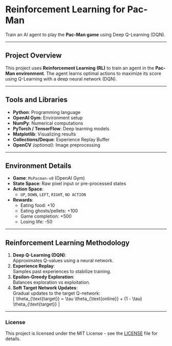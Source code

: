 # **Reinforcement Learning for Pac-Man**
Train an AI agent to play the **Pac-Man game** using Deep Q-Learning (DQN).

---

## **Project Overview**
This project uses **Reinforcement Learning (RL)** to train an agent in the **Pac-Man environment**. The agent learns optimal actions to maximize its score using Q-Learning with a deep neural network (DQN).

---

## **Tools and Libraries**
- **Python**: Programming language  
- **OpenAI Gym**: Environment setup  
- **NumPy**: Numerical computations  
- **PyTorch / TensorFlow**: Deep learning models  
- **Matplotlib**: Visualizing results  
- **Collections/Deque**: Experience Replay Buffer  
- **OpenCV** *(optional)*: Image preprocessing  

---

## **Environment Details**
- **Game**: `MsPacman-v0` (OpenAI Gym)  
- **State Space**: Raw pixel input or pre-processed states  
- **Action Space**:  
  - `UP`, `DOWN`, `LEFT`, `RIGHT`, `NO ACTION`  
- **Rewards**:  
  - Eating food: +10  
  - Eating ghosts/pellets: +100  
  - Game completion: +500  
  - Losing life: -50  

---

## **Reinforcement Learning Methodology**
1. **Deep Q-Learning (DQN)**:  
   Approximates Q-values using a neural network.  
2. **Experience Replay**:  
   Samples past experiences to stabilize training.  
3. **Epsilon-Greedy Exploration**:  
   Balances exploration vs exploitation.  
4. **Soft Target Network Updates**:  
   Gradual updates to the target Q-network:  
   \[
   \theta_{\text{target}} = \tau \theta_{\text{online}} + (1 - \tau) \theta_{\text{target}}
   \]  

---

### License

This project is licensed under the MIT License - see the [LICENSE](LICENSE) file for details.


